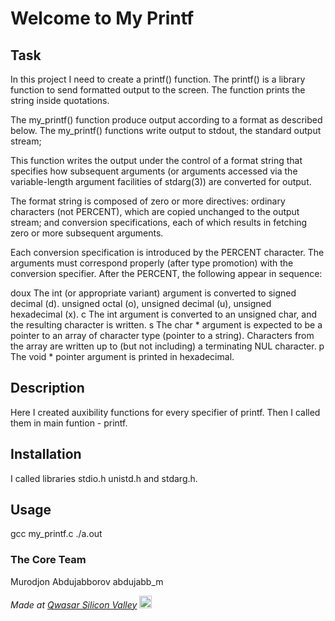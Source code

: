 # Welcome to My Printf

## Task
In this project I need to create a printf() function. The printf() is a library function to send formatted output to the screen.
The function prints the string inside quotations.

The my_printf() function produce output according to a format as described below.
The my_printf() functions write output to stdout, the standard output stream;

This function writes the output under the control of a format string that specifies how subsequent arguments (or arguments accessed via the variable-length argument facilities of stdarg(3)) are converted for output.

The format string is composed of zero or more directives: ordinary characters (not PERCENT), which are copied unchanged to the output stream; and conversion specifications, each of which results in fetching zero or more subsequent arguments.

Each conversion specification is introduced by the PERCENT character. The arguments must correspond properly (after type promotion) with the conversion specifier. After the PERCENT, the following appear in sequence:

doux The int (or appropriate variant) argument is converted to signed decimal (d). unsigned octal (o), unsigned decimal (u), unsigned hexadecimal (x).
c The int argument is converted to an unsigned char, and the resulting character is written.
s The char * argument is expected to be a pointer to an array of character type (pointer to a string). Characters from the array are written up to (but not including) a terminating NUL character.
p The void * pointer argument is printed in hexadecimal.

## Description
Here I created auxibility functions for every specifier of printf. Then I called them in main funtion - printf.

## Installation
I called libraries stdio.h unistd.h and stdarg.h. 

## Usage
gcc my_printf.c
./a.out 

### The Core Team
Murodjon Abdujabborov abdujabb_m

<span><i>Made at <a href='https://qwasar.io'>Qwasar Silicon Valley</a></i></span>
<span><img alt='Qwasar Silicon Valley Logo' src='https://storage.googleapis.com/qwasar-public/qwasar-logo_50x50.png' width='20px'></span>

